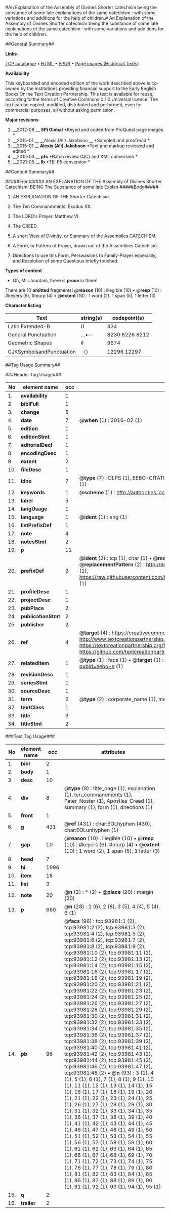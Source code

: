 #An Explanation of the Assembly of Divines Shorter catechism being the substance of some late explanations of the same catechism : with some variations and additions for the help of children.#
An Explanation of the Assembly of Divines Shorter catechism being the substance of some late explanations of the same catechism : with some variations and additions for the help of children.

##General Summary##

**Links**

[TCP catalogue](http://www.ota.ox.ac.uk/tcp/)  • 
[HTML](http://tei.it.ox.ac.uk/tcp/Texts-HTML/free/A39/A39072.html)  • 
[EPUB](http://tei.it.ox.ac.uk/tcp/Texts-EPUB/free/A39/A39072.epub) • 
[Page images (Historical Texts)](https://historicaltexts.jisc.ac.uk/eebo-12796398e)

**Availability**

This keyboarded and encoded edition of the work described above is co-owned by the
    institutions providing financial support to the Early English Books Online Text Creation
    Partnership. This text is available for reuse, according to the terms of  Creative Commons 0 1.0 Universal
    licence. The text can be copied, modified, distributed and performed, even for commercial
    purposes, all without asking permission.

**Major revisions**

1. __2012-08 __ __SPi Global__ *Keyed and coded from ProQuest page images *
1. __2015-01 __ __Alexis (Ali) Jakobson __ *Sampled and proofread *
1. __2015-01 __ __Alexis (Ali) Jakobson__ *Text and markup reviewed and edited *
1. __2015-03 __ __pfs__ *Batch review (QC) and XML conversion *
1. __2021-05 __ __lb__ *TEI P5 conversion *

##Content Summary##

#####Front#####
AN EXPLANATION OF THE Assembly of Divines Shorter Catechism: BEING The Substance of some late Explan
#####Body#####

1. AN EXPLANATION OF THE Shorter Catechism.

1. The Ten Commandments. Exodus XX.

1. The LORD's Prayer. Matthew VI.

1. The CREED.

1. A short View of Divinity, or Summary of the Assemblies CATECHISM;

1. A Form, or Pattern of Prayer, drawn out of the Assemblies Catechism.

1. Directions to use this Form, Perswasions to Family-Prayer especially, and Resolution of some Questious briefly touched.

**Types of content**

  * Oh, Mr. Jourdain, there is **prose** in there!

There are 10 **omitted** fragments! 
 @__reason__ (10) : illegible (10)  •  @__resp__ (10) : #keyers (6), #murp (4)  •  @__extent__ (10) : 1 word (2), 1 span (5), 1 letter (3)

**Character listing**


|Text|string(s)|codepoint(s)|
|---|---|---|
|Latin Extended-B|Ʋ|434|
|General Punctuation|…•—|8230 8226 8212|
|Geometric Shapes|◊|9674|
|CJKSymbolsandPunctuation|〈〉|12296 12297|

##Tag Usage Summary##

###Header Tag Usage###

|No|element name|occ|attributes|
|---|---|---|---|
|1.|__availability__|1||
|2.|__biblFull__|1||
|3.|__change__|5||
|4.|__date__|7| @__when__ (1) : 2016-02 (1)|
|5.|__edition__|1||
|6.|__editionStmt__|1||
|7.|__editorialDecl__|1||
|8.|__encodingDesc__|1||
|9.|__extent__|2||
|10.|__fileDesc__|1||
|11.|__idno__|7| @__type__ (7) : DLPS (1), EEBO-CITATION (1), VID (1), EEBO-PROQUEST (1), STC (2), OCLC (1)|
|12.|__keywords__|1| @__scheme__ (1) : http://authorities.loc.gov/ (1)|
|13.|__label__|5||
|14.|__langUsage__|1||
|15.|__language__|1| @__ident__ (1) : eng (1)|
|16.|__listPrefixDef__|1||
|17.|__note__|4||
|18.|__notesStmt__|2||
|19.|__p__|11||
|20.|__prefixDef__|2| @__ident__ (2) : tcp (1), char (1)  •  @__matchPattern__ (2) : ([0-9\-]+):([0-9IVX]+) (1), (.+) (1)  •  @__replacementPattern__ (2) : http://eebo.chadwyck.com/downloadtiff?vid=$1&page=$2 (1), https://raw.githubusercontent.com/textcreationpartnership/Texts/master/tcpchars.xml#$1 (1)|
|21.|__profileDesc__|1||
|22.|__projectDesc__|1||
|23.|__pubPlace__|2||
|24.|__publicationStmt__|2||
|25.|__publisher__|2||
|26.|__ref__|4| @__target__ (4) : https://creativecommons.org/publicdomain/zero/1.0/ (1), http://www.textcreationpartnership.org/docs/. (1), https://textcreationpartnership.org/faq/#faq05 (1), https://github.com/textcreationpartnership (1)|
|27.|__relatedItem__|1| @__type__ (1) : facs (1)  •  @__target__ (1) : https://data.historicaltexts.jisc.ac.uk/view?pubId=eebo-e (1)|
|28.|__revisionDesc__|1||
|29.|__seriesStmt__|1||
|30.|__sourceDesc__|1||
|31.|__term__|2| @__type__ (2) : corporate_name (1), meeting_name (1)|
|32.|__textClass__|1||
|33.|__title__|3||
|34.|__titleStmt__|2||


###Text Tag Usage###

|No|element name|occ|attributes|
|---|---|---|---|
|1.|__bibl__|2||
|2.|__body__|1||
|3.|__desc__|10||
|4.|__div__|8| @__type__ (8) : title_page (1), explanation (1), ten_commandments (1), Pater_Noster (1), Apostles_Creed (1), summary (1), form (1), directions (1)|
|5.|__front__|1||
|6.|__g__|431| @__ref__ (431) : char:EOLhyphen (430), char:EOLunhyphen (1)|
|7.|__gap__|10| @__reason__ (10) : illegible (10)  •  @__resp__ (10) : #keyers (6), #murp (4)  •  @__extent__ (10) : 1 word (2), 1 span (5), 1 letter (3)|
|8.|__head__|7||
|9.|__hi__|1996||
|10.|__item__|18||
|11.|__list__|3||
|12.|__note__|20| @__n__ (2) : * (2)  •  @__place__ (20) : margin (20)|
|13.|__p__|660| @__n__ (28) : 1 (6), 2 (8), 3 (5), 4 (4), 5 (4), 6 (1)|
|14.|__pb__|96| @__facs__ (96) : tcp:93981:1 (2), tcp:93981:2 (2), tcp:93981:3 (2), tcp:93981:4 (2), tcp:93981:5 (2), tcp:93981:6 (2), tcp:93981:7 (2), tcp:93981:8 (2), tcp:93981:9 (2), tcp:93981:10 (2), tcp:93981:11 (2), tcp:93981:12 (2), tcp:93981:13 (2), tcp:93981:14 (2), tcp:93981:15 (2), tcp:93981:16 (2), tcp:93981:17 (2), tcp:93981:18 (2), tcp:93981:19 (2), tcp:93981:20 (2), tcp:93981:21 (2), tcp:93981:22 (2), tcp:93981:23 (2), tcp:93981:24 (2), tcp:93981:25 (2), tcp:93981:26 (2), tcp:93981:27 (2), tcp:93981:28 (2), tcp:93981:29 (2), tcp:93981:30 (2), tcp:93981:31 (2), tcp:93981:32 (2), tcp:93981:33 (2), tcp:93981:34 (2), tcp:93981:35 (2), tcp:93981:36 (2), tcp:93981:37 (2), tcp:93981:38 (2), tcp:93981:39 (2), tcp:93981:40 (2), tcp:93981:41 (2), tcp:93981:42 (2), tcp:93981:43 (2), tcp:93981:44 (2), tcp:93981:45 (2), tcp:93981:46 (2), tcp:93981:47 (2), tcp:93981:48 (2)  •  @__n__ (93) : 3 (1), 4 (1), 5 (1), 6 (1), 7 (1), 8 (1), 9 (1), 10 (1), 11 (1), 12 (1), 13 (1), 14 (1), 15 (1), 16 (1), 17 (1), 18 (1), 19 (1), 20 (1), 21 (1), 22 (1), 23 (1), 24 (1), 25 (1), 26 (1), 27 (1), 28 (1), 29 (1), 30 (1), 31 (1), 32 (1), 33 (1), 34 (1), 35 (1), 36 (1), 37 (1), 38 (1), 39 (1), 40 (1), 41 (1), 42 (1), 43 (1), 44 (1), 45 (1), 46 (1), 47 (1), 48 (1), 49 (1), 50 (1), 51 (1), 52 (1), 53 (1), 54 (1), 55 (1), 56 (1), 57 (1), 58 (1), 59 (1), 60 (1), 61 (1), 62 (1), 63 (1), 64 (1), 65 (1), 66 (1), 67 (1), 68 (1), 69 (1), 70 (1), 71 (1), 72 (1), 73 (1), 74 (1), 75 (1), 76 (1), 77 (1), 78 (1), 79 (1), 80 (1), 81 (1), 82 (1), 83 (1), 84 (1), 85 (1), 86 (1), 87 (1), 88 (1), 89 (1), 90 (1), 91 (1), 92 (1), 93 (1), 94 (1), 95 (1)|
|15.|__q__|2||
|16.|__trailer__|2||
